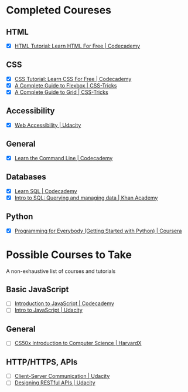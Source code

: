 # Completed Coureses

## HTML

- [x] [HTML Tutorial: Learn HTML For Free \| Codecademy](https://www.codecademy.com/learn/learn-html)

## CSS

- [x] [CSS Tutorial: Learn CSS For Free \| Codecademy](https://www.codecademy.com/learn/learn-css)
- [x] [A Complete Guide to Flexbox | CSS-Tricks](https://css-tricks.com/snippets/css/a-guide-to-flexbox/)
- [x] [A Complete Guide to Grid | CSS-Tricks](https://css-tricks.com/snippets/css/complete-guide-grid/)

## Accessibility

- [x] [Web Accessibility | Udacity](https://classroom.udacity.com/courses/ud891)

## General

- [x] [Learn the Command Line | Codecademy](https://www.codecademy.com/learn/learn-the-command-line)

## Databases

- [x] [Learn SQL | Codecademy](https://www.codecademy.com/courses/learn-sql)
- [x] [Intro to SQL: Querying and managing data | Khan Academy](https://www.khanacademy.org/computing/computer-programming/sql)

## Python

- [x] [Programming for Everybody (Getting Started with Python) | Coursera](https://www.coursera.org/learn/python/home/welcome)

# Possible Courses to Take

A non-exhaustive list of courses and tutorials

## Basic JavaScript

- [ ] [Introduction to JavaScript | Codecademy](https://www.codecademy.com/learn/introduction-to-javascript)
- [ ] [Intro to JavaScript | Udacity](https://classroom.udacity.com/courses/ud803)

## General 

- [ ] [CS50x Introduction to Computer Science | HarvardX](https://courses.edx.org/courses/course-v1:HarvardX+CS50+X/course/)

## HTTP/HTTPS, APIs

- [ ] [Client-Server Communication | Udacity](https://classroom.udacity.com/courses/ud897)
- [ ] [Designing RESTful APIs | Udacity](https://classroom.udacity.com/courses/ud388)
